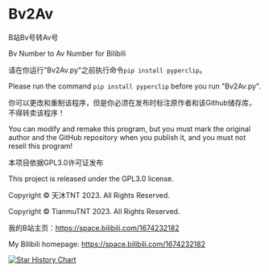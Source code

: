 # Bv2Av
B站Bv号转Av号

Bv Number to Av Number for Bilibili

请在你运行"Bv2Av.py"之前执行命令```pip install pyperclip```。

Please run the command ```pip install pyperclip``` before you run "Bv2Av.py".

你可以更改和重制该程序，但是你必须在发布时标注原作者和该Github储存库，不得转卖该程序！

You can modify and remake this program, but you must mark the original author and the GitHub repository when you publish it, and you must not resell this program!

本项目依据GPL3.0许可证发布

This project is released under the GPL3.0 license.

Copyright © 天沐TNT 2023. All Rights Reserved. 

Copyright © TianmuTNT 2023. All Rights Reserved. 

我的B站主页：https://space.bilibili.com/1674232182

My Bilibili homepage: https://space.bilibili.com/1674232182

[![Star History Chart](https://api.star-history.com/svg?repos=TianmuTNT/Bv2Av&type=Date)](https://star-history.com/#TianmuTNT/Bv2Av&Date)
